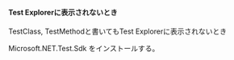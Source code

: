 #### Test Explorerに表示されないとき

TestClass, TestMethodと書いてもTest Explorerに表示されないとき

Microsoft.NET.Test.Sdk をインストールする。

